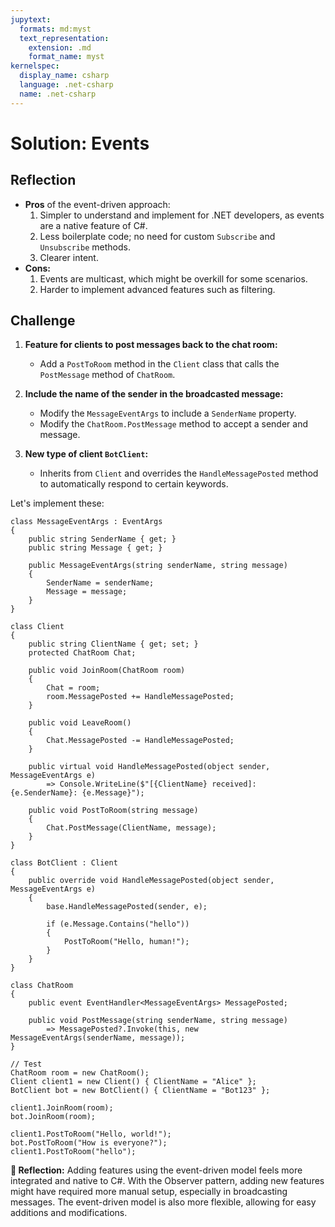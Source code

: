 ```yaml
---
jupytext:
  formats: md:myst
  text_representation:
    extension: .md
    format_name: myst
kernelspec:
  display_name: csharp
  language: .net-csharp
  name: .net-csharp
---
```


# Solution: Events

## Reflection

- **Pros** of the event-driven approach:
  1. Simpler to understand and implement for .NET developers, as events are a native feature of C#.
  2. Less boilerplate code; no need for custom `Subscribe` and `Unsubscribe` methods.
  3. Clearer intent.
- **Cons:**
  1. Events are multicast, which might be overkill for some scenarios.
  2. Harder to implement advanced features such as filtering.

## Challenge

1. **Feature for clients to post messages back to the chat room:**
   - Add a `PostToRoom` method in the `Client` class that calls the `PostMessage` method of `ChatRoom`.

2. **Include the name of the sender in the broadcasted message:**
   - Modify the `MessageEventArgs` to include a `SenderName` property.
   - Modify the `ChatRoom.PostMessage` method to accept a sender and message.

3. **New type of client `BotClient`:**
   - Inherits from `Client` and overrides the `HandleMessagePosted` method to automatically respond to certain keywords.

Let's implement these:

```{code-cell}
class MessageEventArgs : EventArgs
{
    public string SenderName { get; }
    public string Message { get; }

    public MessageEventArgs(string senderName, string message)
    {
        SenderName = senderName;
        Message = message;
    }
}

class Client
{
    public string ClientName { get; set; }
    protected ChatRoom Chat;

    public void JoinRoom(ChatRoom room)
    {
        Chat = room;
        room.MessagePosted += HandleMessagePosted;
    }

    public void LeaveRoom()
    {
        Chat.MessagePosted -= HandleMessagePosted;
    }

    public virtual void HandleMessagePosted(object sender, MessageEventArgs e)
        => Console.WriteLine($"[{ClientName} received]: {e.SenderName}: {e.Message}");

    public void PostToRoom(string message)
    {
        Chat.PostMessage(ClientName, message);
    }
}

class BotClient : Client
{
    public override void HandleMessagePosted(object sender, MessageEventArgs e)
    {
        base.HandleMessagePosted(sender, e);

        if (e.Message.Contains("hello"))
        {
            PostToRoom("Hello, human!");
        }
    }
}

class ChatRoom
{
    public event EventHandler<MessageEventArgs> MessagePosted;

    public void PostMessage(string senderName, string message)
        => MessagePosted?.Invoke(this, new MessageEventArgs(senderName, message));
}
```

```{code-cell}
// Test
ChatRoom room = new ChatRoom();
Client client1 = new Client() { ClientName = "Alice" };
BotClient bot = new BotClient() { ClientName = "Bot123" };

client1.JoinRoom(room);
bot.JoinRoom(room);

client1.PostToRoom("Hello, world!");
bot.PostToRoom("How is everyone?");
client1.PostToRoom("hello");
```

**🤔 Reflection:**
Adding features using the event-driven model feels more integrated and native to C#. With the Observer pattern, adding new features might have required more manual setup, especially in broadcasting messages. The event-driven model is also more flexible, allowing for easy additions and modifications.

